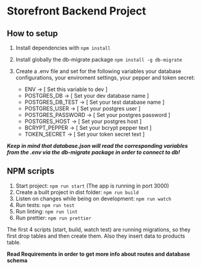 # Storefront Backend Project

## How to setup

1. Install dependencies with `npm install`
2. Install globally the db-migrate package `npm install -g db-migrate`
3. Create a .env file and set for the following variables your database configurations,
   your enviroment settings, your pepper and token secret:

    - ENV -> [ Set this variable to dev ]
    - POSTGRES_DB -> [ Set your dev database name ]
    - POSTGRES_DB_TEST -> [ Set your test database name ]
    - POSTGRES_USER -> [ Set your postgres user ]
    - POSTGRES_PASSWORD -> [ Set your postgres password ]
    - POSTGRES_HOST -> [ Set your postgres host ]
    - BCRYPT_PEPPER -> [ Set your bcrypt pepper text ]
    - TOKEN_SECRET -> [ Set your token secret text ]

**_Keep in mind that database.json will read the corresponding variables from the .env via the db-migrate package in order to connect to db!_**

## NPM scripts

1. Start project: `npm run start` (The app is running in port 3000)
2. Create a built project in dist folder: `npm run build`
3. Listen on changes while being on development: `npm run watch`
4. Run tests: `npm run test`
5. Run linting: `npm run lint`
6. Run prettier: `npm run prettier`

The first 4 scripts (start, build, watch test) are running migrations, so they first drop tables and then create them. Also they insert data to products table.

**Read Requirements in order to get more info about routes and database schema**

